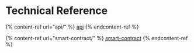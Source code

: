 # Technical Reference

{% content-ref url="api/" %}
[api](api/)
{% endcontent-ref %}

{% content-ref url="smart-contract/" %}
[smart-contract](smart-contract/)
{% endcontent-ref %}

